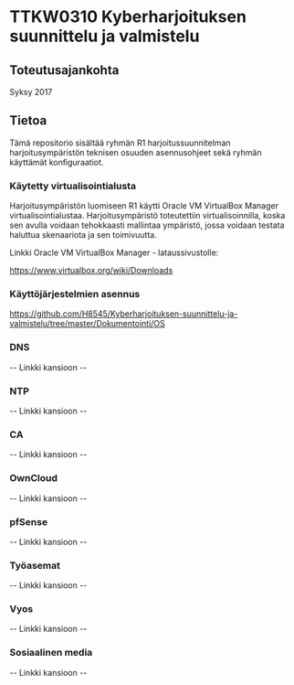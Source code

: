 # TTKW0310 Kyberharjoituksen suunnittelu ja valmistelu


## Toteutusajankohta

Syksy 2017

## Tietoa

Tämä repositorio sisältää ryhmän R1 harjoitussuunnitelman harjoitusympäristön teknisen osuuden asennusohjeet sekä ryhmän käyttämät konfiguraatiot.

### Käytetty virtualisointialusta

Harjoitusympäristön luomiseen R1 käytti Oracle VM VirtualBox Manager virtualisointialustaa. Harjoitusympäristö toteutettiin virtualisoinnilla, koska sen avulla voidaan tehokkaasti mallintaa ympäristö, jossa voidaan testata haluttua skenaariota ja sen toimivuutta.

Linkki Oracle VM VirtualBox Manager - lataussivustolle:

https://www.virtualbox.org/wiki/Downloads


### Käyttöjärjestelmien asennus

https://github.com/H8545/Kyberharjoituksen-suunnittelu-ja-valmistelu/tree/master/Dokumentointi/OS

### DNS

-- Linkki kansioon -- 

### NTP

-- Linkki kansioon --

### CA

-- Linkki kansioon --

### OwnCloud

-- Linkki kansioon --

### pfSense

-- Linkki kansioon --

### Työasemat

-- Linkki kansioon --

### Vyos

-- Linkki kansioon --

### Sosiaalinen media

-- Linkki kansioon --
